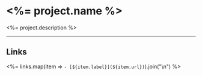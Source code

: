 # <%= project.name %>

<%= project.description %>

---

## Links

<%= links.map(item => `- [${item.label}](${item.url})`).join("\n") %>

